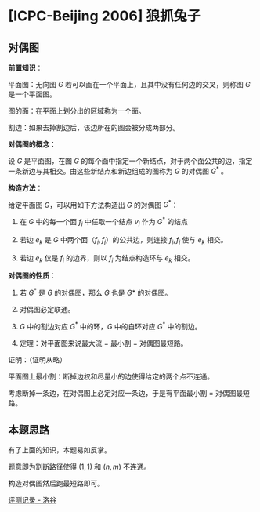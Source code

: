 # [ICPC-Beijing 2006] 狼抓兔子

## 对偶图

**前置知识**：

平面图：无向图 $G$ 若可以画在一个平面上，且其中没有任何边的交叉，则称图 $G$ 是一个平面图。

图的面：在平面上划分出的区域称为一个面。

割边：如果去掉割边后，该边所在的图会被分成两部分。

**对偶图的概念**：

设 $G$ 是平面图，在图 $G$ 的每个面中指定一个新结点，对于两个面公共的边，指定一条新边与其相交。由这些新结点和新边组成的图称为 $G$ 的对偶图 $G^*$ 。

**构造方法**：

给定平面图 $G$，可以用如下方法构造出 $G$ 的对偶图 $G^*$：

1. 在 $G$  中的每一个面 $f_i$ 中任取一个结点 $v_i$ 作为 $G^*$ 的结点

2. 若边 $e_k$ 是 $G$ 中两个面（$f_i, f_j$）的公共边，则连接 $f_i,f_j$ 使与 $e_k$ 相交。

3. 若边 $e_k$ 仅是 $f_i$ 的边界，则以 $f_i$ 为结点构造环与 $e_k$ 相交。

**对偶图的性质**：

1. 若 $G^*$ 是 $G$ 的对偶图，那么 $G$ 也是 $G*$ 的对偶图。

2. 对偶图必定联通。

3. $G$ 中的割边对应 $G^*$ 中的环，$G$ 中的自环对应 $G^*$ 中的割边。

4. 定理：对平面图来说最大流 $=$ 最小割 $=$ 对偶图最短路。

证明：（证明从略）

平面图上最小割：断掉边权和尽量小的边使得给定的两个点不连通。

考虑断掉一条边，在对偶图上必定对应一条边，于是有平面最小割 $=$ 对偶图最短路。

## 本题思路

有了上面的知识，本题易如反掌。

题意即为割断路径使得 $(1,1)$ 和 $(n,m)$ 不连通。

构造对偶图然后跑最短路即可。

[评测记录 - 洛谷](https://www.luogu.com.cn/record/85512848)
